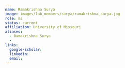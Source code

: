 ```yaml
---
name: Ramakrishna Surya
image: images/lab_members/surya/ramakrishna_surya.jpg
role: ms
status: current
affiliation: University of Missouri
aliases:
  - Ramakrishna Surya
  - 
links:
  google-scholar: 
  linkedin: 
  email: 
---
```





